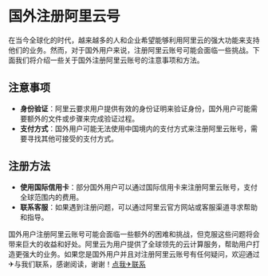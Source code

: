 # 国外注册阿里云号

在当今全球化的时代，越来越多的人和企业希望能够利用阿里云的强大功能来支持他们的业务。然而，对于国外用户来说，注册阿里云账号可能会面临一些挑战。下面我们将介绍一些关于国外注册阿里云账号的注意事项和方法。

## 注意事项
- **身份验证**：阿里云要求用户提供有效的身份证明来验证身份，国外用户可能需要额外的文件或步骤来完成验证过程。
- **支付方式**：国外用户可能无法使用中国境内的支付方式来注册阿里云账号，需要寻找其他可接受的支付方式。

## 注册方法
- **使用国际信用卡**：部分国外用户可以通过国际信用卡来注册阿里云账号，支付全球范围内的费用。
- **联系客服**：如果遇到注册问题，可以通过阿里云官方网站或客服渠道寻求帮助和指导。

国外用户注册阿里云账号可能会面临一些额外的困难和挑战，但克服这些问题将会带来巨大的收益和好处。阿里云为用户提供了全球领先的云计算服务，帮助用户打造更强大的业务。如果您是国外用户并且对注册阿里云账号有任何疑问，欢迎通过✈与我们联系，感谢阅读，谢谢！[点我✈联系](https://add.k02.cc)